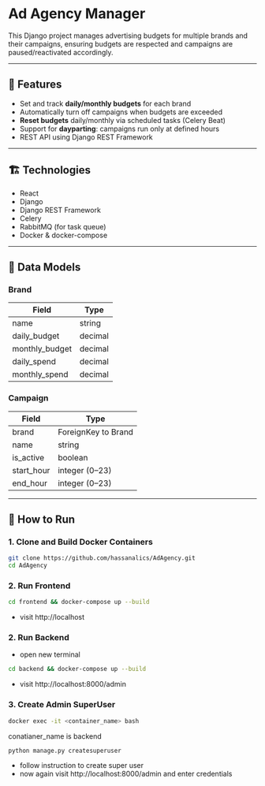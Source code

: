 # Ad Agency Manager

This Django project manages advertising budgets for multiple brands and their campaigns, ensuring budgets are respected and campaigns are paused/reactivated accordingly.

---

## 🚀 Features

- Set and track **daily/monthly budgets** for each brand
- Automatically turn off campaigns when budgets are exceeded
- **Reset budgets** daily/monthly via scheduled tasks (Celery Beat)
- Support for **dayparting**: campaigns run only at defined hours
- REST API using Django REST Framework

---

## 🏗️ Technologies

- React
- Django
- Django REST Framework
- Celery
- RabbitMQ (for task queue)
- Docker & docker-compose

---

## 🧠 Data Models

### Brand
| Field | Type |
|-------|------|
| name | string |
| daily_budget | decimal |
| monthly_budget | decimal |
| daily_spend | decimal |
| monthly_spend | decimal |

### Campaign
| Field | Type |
|-------|------|
| brand | ForeignKey to Brand |
| name | string |
| is_active | boolean |
| start_hour | integer (0–23) |
| end_hour | integer (0–23) |

---

## 🧪 How to Run

### 1. Clone and Build Docker Containers
```bash
git clone https://github.com/hassanalics/AdAgency.git
cd AdAgency
```

### 2. Run Frontend
```bash
cd frontend && docker-compose up --build
```
- visit http://localhost

### 2. Run Backend
- open new terminal
```bash
cd backend && docker-compose up --build
```
- visit http://localhost:8000/admin

### 3. Create Admin SuperUser
```bash
docker exec -it <container_name> bash
```
conatianer_name is backend
```bash
python manage.py createsuperuser
```
- follow instruction to create super user
- now again visit http://localhost:8000/admin and enter credentials

